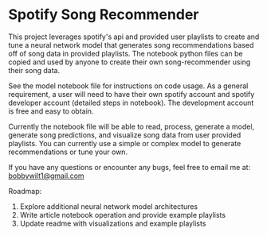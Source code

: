# Spotify Song Recommender
This project leverages spotify's api and provided user playlists to create and tune a neural network model that generates song recommendations based off of song data in provided playlists.  The notebook python files can be copied and used by anyone to create their own song-recommender using their song data.

See the model notebook file for instructions on code usage.  As a general requirement, a user will need to have their own spotify account and spotify developer account (detailed steps in notebook).  The development account is free and easy to obtain.

Currently the notebook file will be able to read, process, generate a model, generate song predictions, and visualize song data from user provided playlists.  You can currently use a simple or complex model to generate recommendations or tune your own.

If you have any questions or encounter any bugs, feel free to email me at: bobbywilt1@gmail.com

Roadmap:
1. Explore additional neural network model architectures
2. Write article notebook operation and provide example playlists
3. Update readme with visualizations and example playlists
